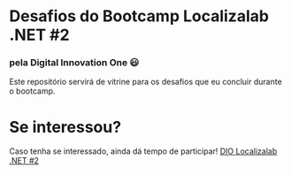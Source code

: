# Desafios do Bootcamp Localizalab .NET #2
### pela **Digital Innovation One** 😃
Este repositório servirá de vitrine para os desafios que eu concluir durante o bootcamp.

# Se interessou?
Caso tenha se interessado, ainda dá tempo de participar!
[DIO Localizalab .NET #2](https://www.dio.me/bootcamp/localizalabs-net-developer)
